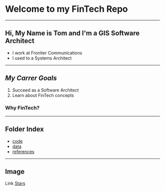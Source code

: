 # Welcome to my FinTech Repo
---
## Hi, My Name is **Tom** and I'm a GIS Software Architect
- I work at Frontier Communications
- I used to a Systems Architect

---
## ***My Carrer Goals***
1. Succeed as a Software Architect
2. Learn about FinTech concepts

### Why FinTech?
------

## Folder Index
- [code](/code)
- [data](/data)
- [references](/reference)
---
## Image
Link [Stars](https://th.bing.com/th/id/R.c3040d7681a5b9acacde8379a9a520b6?rik=fdIx1mIRKS4uqQ&pid=ImgRaw&r=0)

